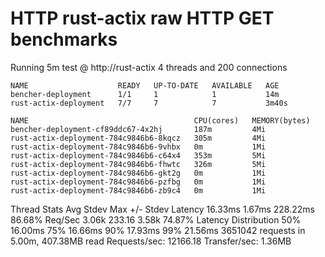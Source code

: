 # HTTP rust-actix raw HTTP GET benchmarks

Running 5m test @ http://rust-actix
  4 threads and 200 connections
```
NAME                    READY   UP-TO-DATE   AVAILABLE   AGE
bencher-deployment      1/1     1            1           14m
rust-actix-deployment   7/7     7            7           3m40s
```
```
NAME                                     CPU(cores)   MEMORY(bytes)   
bencher-deployment-cf89ddc67-4x2hj       187m         4Mi             
rust-actix-deployment-784c9846b6-8kqcz   305m         4Mi             
rust-actix-deployment-784c9846b6-9vhbx   0m           1Mi             
rust-actix-deployment-784c9846b6-c64x4   353m         5Mi             
rust-actix-deployment-784c9846b6-fhwtc   326m         5Mi             
rust-actix-deployment-784c9846b6-gkt2g   0m           1Mi             
rust-actix-deployment-784c9846b6-pzfbg   0m           1Mi             
rust-actix-deployment-784c9846b6-zb9c4   0m           1Mi             
```
 
  Thread Stats   Avg      Stdev     Max   +/- Stdev
    Latency    16.33ms    1.67ms 228.22ms   86.68%
    Req/Sec     3.06k   233.16     3.58k    74.87%
  Latency Distribution
     50%   16.00ms
     75%   16.66ms
     90%   17.93ms
     99%   21.56ms
  3651042 requests in 5.00m, 407.38MB read
Requests/sec:  12166.18
Transfer/sec:      1.36MB
